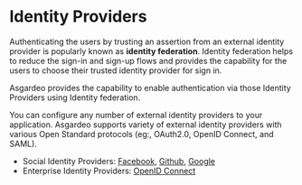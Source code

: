 # Identity Providers
Authenticating the users by trusting an assertion from an external identity provider is popularly known as **identity federation**. Identity federation helps to reduce the sign-in and sign-up flows and provides the capability for the users to choose their trusted identity provider for sign in.

Asgardeo provides the capability to enable authentication via those Identity Providers using Identity federation.

You can configure any number of external identity providers to your application. Asgardeo supports variety of external identity providers with various Open Standard protocols (eg:, OAuth2.0, OpenID Connect, and SAML).
- Social Identity Providers: [Facebook](./social-login/facebook.md), [Github](./social-login/github), [Google](./social-login/google/) 
- Enterprise Identity Providers: [OpenID Connect](./enterprise-login/oidc/)
